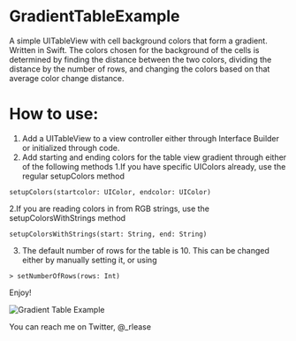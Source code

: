 GradientTableExample
====================

A simple UITableView with cell background colors that form a gradient. Written in Swift. The colors chosen for the 
background of the cells is determined by finding the distance between the two colors, dividing the distance by the number
of rows, and changing the colors based on that average color change distance. 

How to use:
===========

1. Add a UITableView to a view controller either through Interface Builder or initialized through code. 
2. Add starting and ending colors for the table view gradient through either of the following methods
  1.If you have specific UIColors already, use the regular setupColors method
  ```
  setupColors(startcolor: UIColor, endcolor: UIColor)
  ```
  2.If you are reading colors in from RGB strings, use the setupColorsWithStrings method
  ```
  setupColorsWithStrings(start: String, end: String)
  ```
3. The default number of rows for the table is 10. This can be changed either by manually setting it, or using
  ```
  > setNumberOfRows(rows: Int)
  ```
  
Enjoy!

![Gradient Table Example](http://gifyu.com/images/gradientTable.gif)

You can reach me on Twitter, @_rlease
